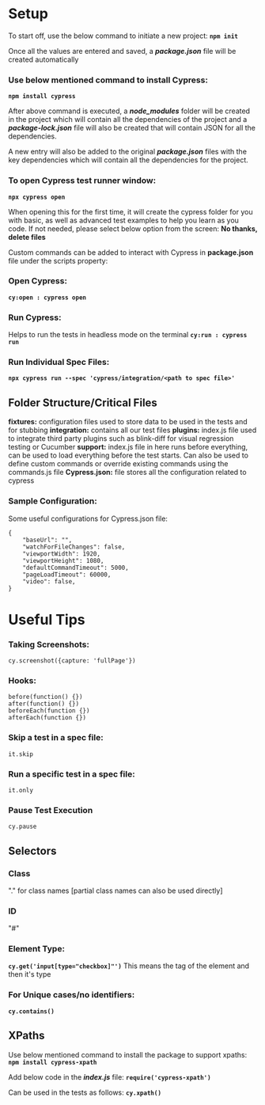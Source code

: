 
# Setup
To start off, use the below command to initiate a new project:
**`npm init`**

Once all the values are entered and saved, a ***package.json*** file will be created automatically

### Use below mentioned command to install Cypress:
**`npm install cypress`**

After above command is executed, a ***node_modules*** folder will be created in the project which will contain all the dependencies of the project and a ***package-lock.json*** file will also be created that will contain JSON for all the dependencies.

A new entry will also be added to the original ***package.json*** files with the key dependencies which will contain all the dependencies for the project.

### To open Cypress test runner window:
**`npx cypress open`**

When opening this for the first time, it will create the cypress folder for you with basic, as well as advanced test examples to help you learn as you code. If not needed, please select below option from the screen:
**No thanks, delete files**

Custom commands can be added to interact with Cypress in **package.json** file under the scripts property:
### Open Cypress:
**`cy:open : cypress open`**

### Run Cypress:
Helps to run the tests in headless mode on the terminal
**`cy:run : cypress run`**

### Run Individual Spec Files:
**`npx cypress run --spec 'cypress/integration/<path to spec file>'`**

## Folder Structure/Critical Files
**fixtures:** configuration files used to store data to be used in the tests and for stubbing
**integration:** contains all our test files
**plugins:** index.js file used to integrate third party plugins such as blink-diff for visual regression testing or Cucumber
**support:** index.js file in here runs before everything, can be used to load everything before the test starts. Can also be used to define custom commands or override existing commands using the commands.js file
**Cypress.json:** file stores all the configuration related to cypress

### Sample Configuration:
Some useful configurations for Cypress.json file:

    {
	    "baseUrl": "",
		"watchForFileChanges": false,
		"viewportWidth": 1920,
		"viewportHeight": 1080,
		"defaultCommandTimeout": 5000,
		"pageLoadTimeout": 60000,
		"video": false,
    }

# Useful Tips

### Taking Screenshots:

    cy.screenshot({capture: 'fullPage'})

### Hooks:
    before(function() {})
    after(function() {})
    beforeEach(function {})
    afterEach(function {})

### Skip a test in a spec file:

    it.skip

### Run a specific test in a spec file:

    it.only
### Pause Test Execution

    cy.pause

## Selectors
### Class
"." for class names [partial class names can also be used directly]
### ID
"#"
### Element Type:
**`cy.get('input[type="checkbox]"')`**
This means the tag of the element and then it's type
### For Unique cases/no identifiers:
**`cy.contains()`**

## XPaths
Use below mentioned command to install the package to support xpaths:
**`npm install cypress-xpath`**

Add below code in the ***index.js*** file:
**`require('cypress-xpath')`**

Can be used in the tests as follows:
**`cy.xpath()`**
